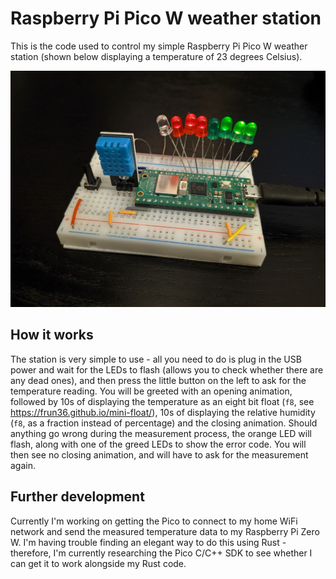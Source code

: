 # Raspberry Pi Pico W weather station
This is the code used to control my simple Raspberry Pi Pico W weather station (shown below displaying a temperature of 23 degrees Celsius).

![Weather station](./img/weather-station-01.jpg "Weather station")

## How it works
The station is very simple to use - all you need to do is plug in the USB power and wait for the LEDs to flash (allows you to check whether there are any dead ones), and then press the little button on the left to ask for the temperature reading. You will be greeted with an opening animation, followed by 10s of displaying the temperature as an eight bit float (`f8`, see https://frun36.github.io/mini-float/), 10s of displaying the relative humidity (`f8`, as a fraction instead of percentage) and the closing animation. Should anything go wrong during the measurement process, the orange LED will flash, along with one of the greed LEDs to show the error code. You will then see no closing animation, and will have to ask for the measurement again. 

## Further development
Currently I'm working on getting the Pico to connect to my home WiFi network and send the measured temperature data to my Raspberry Pi Zero W. I'm having trouble finding an elegant way to do this using Rust - therefore, I'm currently researching the Pico C/C++ SDK to see whether I can get it to work alongside my Rust code.
